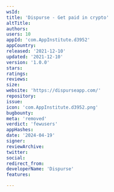 ```yaml
---
wsId: 
title: 'Dispurse - Get paid in crypto'
altTitle: 
authors: 
users: 10
appId: 'com.AppInstitute.d3952'
appCountry: 
released: '2021-12-10'
updated: '2021-12-10'
version: '1.0.0'
stars: 
ratings: 
reviews: 
size: 
website: 'https://dispurseapp.com/'
repository: 
issue: 
icon: 'com.AppInstitute.d3952.png'
bugbounty: 
meta: 'removed'
verdict: 'fewusers'
appHashes: 
date: '2024-04-19'
signer: 
reviewArchive: 
twitter: 
social: 
redirect_from: 
developerName: 'Dispurse'
features: 

---
```


